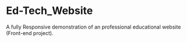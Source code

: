 # Ed-Tech_Website
A fully Responsive demonstration of an professional educational website (Front-end project).
